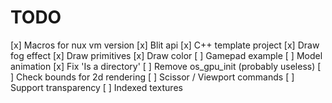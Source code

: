 # TODO

[x] Macros for nux vm version
[x] Blit api
[x] C++ template project
[x] Draw fog effect
[x] Draw primitives
[x] Draw color
[ ] Gamepad example
[ ] Model animation
[x] Fix 'Is a directory'
[ ] Remove os_gpu_init (probably useless)
[ ] Check bounds for 2d rendering
[ ] Scissor / Viewport commands
[ ] Support transparency
[ ] Indexed textures

